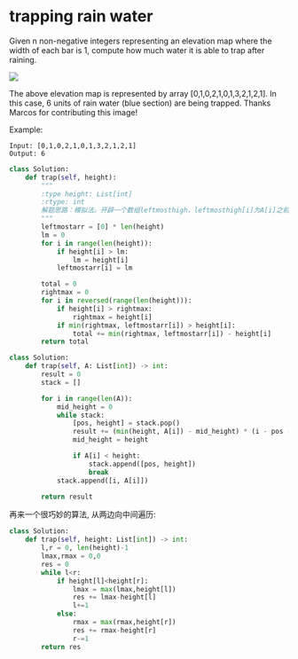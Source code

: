 # trapping rain water

Given n non-negative integers representing an elevation map where the width of each bar is 1, compute how much water it is able to trap after raining.

![](http://www.leetcode.com/static/images/problemset/rainwatertrap.png)

The above elevation map is represented by array [0,1,0,2,1,0,1,3,2,1,2,1]. In this case, 6 units of rain water (blue section) are being trapped. Thanks Marcos for contributing this image!

Example:
```
Input: [0,1,0,2,1,0,1,3,2,1,2,1]
Output: 6
```

```python
class Solution:
    def trap(self, height):
        """
        :type height: List[int]
        :rtype: int
        解题思路：模拟法。开辟一个数组leftmosthigh，leftmosthigh[i]为A[i]之前的最高的bar值，然后从后面开始遍历，用rightmax来记录从后向前遍历遇到的最大bar值，那么min(leftmosthigh[i], rightmax)-A[i]就是在第i个bar可以储存的水量。例如当i=9时，此时leftmosthigh[9]=3,而rightmax=2，则储水量为2-1=1，依次类推即可。这种方法还是很巧妙的。时间复杂度为O(N)。
        """
        leftmostarr = [0] * len(height)
        lm = 0
        for i in range(len(height)):
            if height[i] > lm:
                lm = height[i]
            leftmostarr[i] = lm

        total = 0
        rightmax = 0
        for i in reversed(range(len(height))):
            if height[i] > rightmax:
                rightmax = height[i]
            if min(rightmax, leftmostarr[i]) > height[i]:
                total += min(rightmax, leftmostarr[i]) - height[i]
        return total


```

```Python
class Solution:
    def trap(self, A: List[int]) -> int:
        result = 0
        stack = []

        for i in range(len(A)):
            mid_height = 0
            while stack:
                [pos, height] = stack.pop()
                result += (min(height, A[i]) - mid_height) * (i - pos - 1)
                mid_height = height

                if A[i] < height:
                    stack.append([pos, height])
                    break
            stack.append([i, A[i]])

        return result
```
再来一个很巧妙的算法, 从两边向中间遍历:
```python
class Solution:
    def trap(self, height: List[int]) -> int:
        l,r = 0, len(height)-1
        lmax,rmax = 0,0
        res = 0
        while l<r:
            if height[l]<height[r]:
                lmax = max(lmax,height[l])
                res += lmax-height[l]
                l+=1
            else:
                rmax = max(rmax,height[r])
                res += rmax-height[r]
                r-=1
        return res
```
